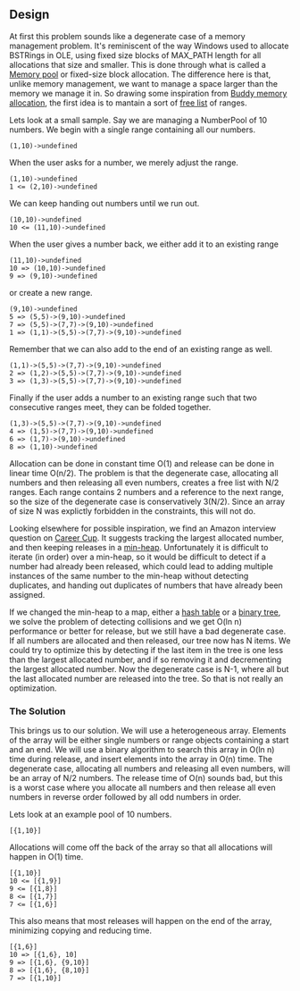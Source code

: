 ## Design
At first this problem sounds like a degenerate case of a memory management problem. It's reminiscent of the way Windows used to allocate BSTRings in OLE, using fixed size blocks of MAX_PATH length for all allocations that size and smaller. This is done through what is called a <a href="http://en.m.wikipedia.org/wiki/Memory_pool" target="_blank">Memory pool</a> or fixed-size block allocation. The difference here is that, unlike memory management, we want to manage a space larger than the memory we manage it in. So drawing some inspiration from <a href="http://en.m.wikipedia.org/wiki/Buddy_memory_allocation" target="_blank">Buddy memory allocation</a>, the first idea is to mantain a sort of <a href="http://en.m.wikipedia.org/wiki/Free_list" target="_blank">free list</a> of ranges.

Lets look at a small sample. Say we are managing a NumberPool of 10 numbers. We begin with a single range containing all our numbers.
```
(1,10)->undefined
```
When the user asks for a number, we merely adjust the range.
```
(1,10)->undefined
1 <= (2,10)->undefined
```
We can keep handing out numbers until we run out. 
```
(10,10)->undefined
10 <= (11,10)->undefined
```
When the user gives a number back, we either add it to an existing range
```
(11,10)->undefined
10 => (10,10)->undefined
9 => (9,10)->undefined
```
or create a new range.
```
(9,10)->undefined
5 => (5,5)->(9,10)->undefined
7 => (5,5)->(7,7)->(9,10)->undefined
1 => (1,1)->(5,5)->(7,7)->(9,10)->undefined
```
Remember that we can also add to the end of an existing range as well.
```
(1,1)->(5,5)->(7,7)->(9,10)->undefined
2 => (1,2)->(5,5)->(7,7)->(9,10)->undefined
3 => (1,3)->(5,5)->(7,7)->(9,10)->undefined
```
Finally if the user adds a number to an existing range such that two consecutive ranges meet, they can be folded together.
```
(1,3)->(5,5)->(7,7)->(9,10)->undefined
4 => (1,5)->(7,7)->(9,10)->undefined
6 => (1,7)->(9,10)->undefined
8 => (1,10)->undefined
```
Allocation can be done in constant time O(1) and release can be done in linear time O(n/2). The problem is that the degenerate case, allocating all numbers and then releasing all even numbers, creates a free list with N/2 ranges. Each range contains 2 numbers and a reference to the next range, so the size of the degenerate case is conservatively 3(N/2). Since an array of size N was explictly forbidden in the constraints, this will not do.

Looking elsewhere for possible inspiration, we find an Amazon interview question on <a href="http://www.careercup.com/question?id=14491683" target="_blank">Career Cup</a>. It suggests tracking the largest allocated number, and then keeping releases in a <a href="http://en.wikipedia.org/wiki/Binary_heap" target="_blank">min-heap</a>. Unfortunately it is difficult to iterate (in order) over a min-heap, so it would be difficult to detect if a number had already been released, which could lead to adding multiple instances of the same number to the min-heap without detecting duplicates, and handing out duplicates of numbers that have already been assigned.

If we changed the min-heap to a map, either a <a href="http://en.wikipedia.org/wiki/Hash_table" target="_blank">hash table</a> or a <a href="http://en.wikipedia.org/wiki/Binary_tree" target="_blank">binary tree</a>, we solve the problem of detecting collisions and we get O(ln n) performance or better for release, but we still have a bad degenerate case. If all numbers are allocated and then released, our tree now has N items. We could try to optimize this by detecting if the last item in the tree is one less than the largest allocated number, and if so removing it and decrementing the largest allocated number. Now the degenerate case is N-1, where all but the last allocated number are released into the tree. So that is not really an optimization.

### The Solution
This brings us to our solution. We will use a heterogeneous array. Elements of the array will be either single numbers or range objects containing a start and an end. We will use a binary algorithm to search this array in O(ln n) time during release, and insert elements into the array in O(n) time. The degenerate case, allocating all numbers and releasing all even numbers, will be an array of N/2 numbers. The release time of O(n) sounds bad, but this is a worst case where you allocate all numbers and then release all even numbers in reverse order followed by all odd numbers in order.

Lets look at an example pool of 10 numbers.
```
[{1,10}]
```
Allocations will come off the back of the array so that all allocations will happen in O(1) time.
```
[{1,10}]
10 <= [{1,9}]
9 <= [{1,8}]
8 <= [{1,7}]
7 <= [{1,6}]
```
This also means that most releases will happen on the end of the array, minimizing copying and reducing time.
```
[{1,6}]
10 => [{1,6}, 10]
9 => [{1,6}, {9,10}]
8 => [{1,6}, {8,10}]
7 => [{1,10}]
```
